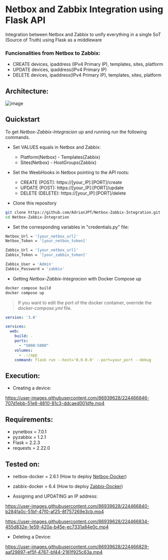 # Netbox and Zabbix Integration using Flask API

[Netbox-Docker]:https://github.com/netbox-community/netbox-docker/tree/release
[Zabbix-Docker]:https://www.zabbix.com/documentation/current/en/manual/installation/containers#docker-compose

Integration between Netbox and Zabbix to unify everything in a single SoT (Source of Truth) using Flask as a middleware
### Funcionalities from Netbox to Zabbix:
- CREATE devices, ipaddress (IPv4 Primary IP), templates, sites, platform
- UPDATE devices, ipaddress(IPv4 Primary IP)
- DELETE devices, ipaddress(IPv4 Primary IP), templates, sites, platform

## Architecture:

![image](https://user-images.githubusercontent.com/86939628/224465296-abddcd6b-f1a6-4a51-90b1-c212dcd4d08f.png)

## Quickstart

To get _Netbox-Zabbix-Integracion_ up and running run the following commands.

* Set VALUES equals in Netbox and Zabbix: 
    - Platform(Netbox) - Templates(Zabbix)
    - Sites(Netbox) - HostGroups(Zabbix)

* Set the WeebHooks in Netbox pointing to the API roots:
    * CREATE (POST): https://[your_IP]:[PORT]/create
    * UPDATE (POST): https://[your_IP]:[PORT]/update
    * DELETE (DELETE): https://[your_IP]:[PORT]/delete

* Clone this repository
```bash
git clone https://github.com/AdrianJPT/Netbox-Zabbix-Integration.git
cd Netbox-Zabbix-Integration
```

* Set the corresponding variables in "credentials.py" file:
```bash
Netbox_Url = '[your_netbox_url]'
Netbox_Token = '[your_netbox_token]'

Zabbix_Url = '[your_netbox_url]'
Zabbix_Token = '[your_zabbix_token]'

Zabbix_User = 'Admin'
Zabbix_Password = 'zabbix'
```

* Getting _Netbox-Zabbix-Integracion_ with Docker Compose up
```bash
docker compose build
docker compose up
```

> If you want to edit the port of the docker container, override the _docker-compose.yml_ file.
```docker-compose.yml
version: '3.8'

services:
  web:
    build: .
    ports:
      - "5000:5000"
    volumes:
      - .:/app
    command: flask run --host='0.0.0.0' --port=your_port --debug
```


## Execution:
- Creating a device:

https://user-images.githubusercontent.com/86939628/224466846-707d1ebb-51e6-4810-81c3-ddcaed001dfe.mp4


## Requirements:
  - pynetbox = 7.0.1
  - pyzabbix = 1.2.1
  - Flask = 2.2.3
  - requests = 2.22.0

## Tested on:
  - netbox-docker = 2.6.1 (How to deploy [Netbox-Docker])
  - zabbix-docker = 6.4 (How to deploy [Zabbix-Docker])



- Assigning and UPDATING an IP address:

https://user-images.githubusercontent.com/86939628/224466840-b284fa0c-51bf-47f0-af25-8f757269e3cb.mp4


https://user-images.githubusercontent.com/86939628/224466834-455d832e-1e59-420a-b45e-ec7331a84e0c.mp4


- Deleting a Device:

https://user-images.githubusercontent.com/86939628/224466829-aaf29897-ef5f-4767-bf44-2161f925c63a.mp4




 


